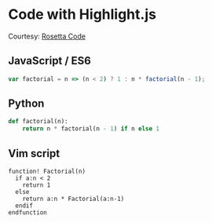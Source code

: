 <span class="test-case"></span>

# Code with Highlight.js

Courtesy: [Rosetta Code](https://rosettacode.org/wiki/Factorial)

## JavaScript / ES6

```js
var factorial = n => (n < 2) ? 1 : n * factorial(n - 1);
```

## Python

```python
def factorial(n):
    return n * factorial(n - 1) if n else 1
```


## Vim script

```vim
function! Factorial(n)
  if a:n < 2
    return 1
  else
    return a:n * Factorial(a:n-1)
  endif
endfunction
```
